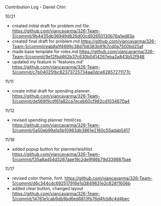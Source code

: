 Contribution Log - Daniel Chin

10/21
- created initial draft for problem.md file. https://github.com/viancavarma/326-Team-5/commit/9b4435db36949d826d00cd92650130b76a1ed83a
- created final draft for problem.md https://github.com/viancavarma/326-Team-5/commit/eab8a1f4699c38d7b8383b91b7cd0a7500bd25af
- made base template for roles.md https://github.com/viancavarma/326-Team-5/commit/9e12fbd462b37c630b0414267eba2a843b52f948
- updated my feature in 'features.md' https://github.com/viancavarma/326-Team-5/commit/c7b04025fbc62373725734aa0dce62857271177c

11/11
- create initial draft for spending planner. https://github.com/viancavarma/326-Team-5/commit/de569f9cdf61a82ca7eceb60cf982cd1034670a4
  
11/12
- revised spending planner html/css. https://github.com/viancavarma/326-Team-5/commit/0a50eb99afa5b10983db3861e2160c55adab5417
  
11/16
- added popup button for planner/wishlist https://github.com/viancavarma/326-Team-5/commit/f35a8ad54d3267aae19c2de9f46b79d339887bae
  
11/17
- revised color theme, font. https://github.com/viancavarma/326-Team-5/commit/d6c344cdc692517916e1d3849831e2c82811606b
- added clear button, changed layout https://github.com/viancavarma/326-Team-5/commit/14761e1cab9db9bd6ed6813fb76d4fcb8c4d4bec
  
